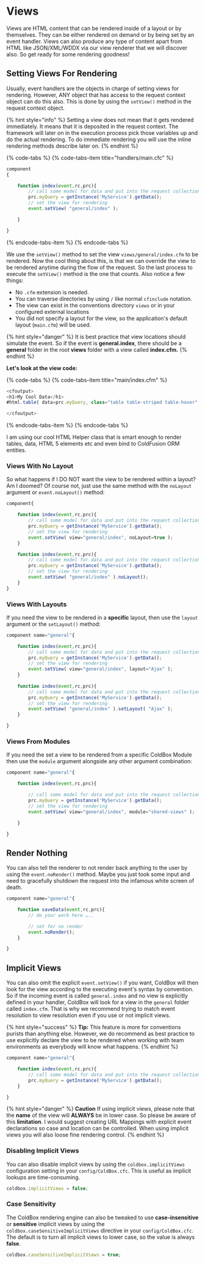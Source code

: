 # Views

Views are HTML content that can be rendered inside of a layout or by themselves. They can be either rendered on demand or by being set by an event handler. Views can also produce any type of content apart from HTML like JSON/XML/WDDX via our view renderer that we will discover also. So get ready for some rendering goodness!

## Setting Views For Rendering

Usually, event handlers are the objects in charge of setting views for rendering. However, ANY object that has access to the request context object can do this also. This is done by using the `setView()` method in the request context object.

{% hint style="info" %}
Setting a view does not mean that it gets rendered immediately. It means that it is deposited in the request context. The framework will later on in the execution process pick those variables up and do the actual rendering. To do immediate rendering you will use the inline rendering methods describe later on.
{% endhint %}

{% code-tabs %}
{% code-tabs-item title="handlers/main.cfc" %}
```javascript
component
{

    function index(event,rc,prc){
        // call some model for data and put into the request collection
        prc.myQuery = getInstance('MyService').getData();
        // set the view for rendering
        event.setView( "general/index" );

    }

}
```
{% endcode-tabs-item %}
{% endcode-tabs %}

We use the `setView()` method to set the view `views/general/index.cfm` to be rendered. Now the cool thing about this, is that we can override the view to be rendered anytime during the flow of the request. So the last process to execute the `setView()` method is the one that counts. Also notice a few things:

* No `.cfm` extension is needed.
* You can traverse directories by using `/` like normal `cfinclude` notation.
* The view can exist in the conventions directory `views` or in your configured external locations
* You did not specify a layout for the view, so the application's default layout \(`main.cfm`\) will be used.

{% hint style="danger" %}
It is best practice that view locations should simulate the event.  So if the event is **general.index**, there should be a **general** folder in the root **views** folder with a view called **index.cfm.**
{% endhint %}

**Let's look at the view code:**

{% code-tabs %}
{% code-tabs-item title="main/index.cfm" %}
```javascript
<cfoutput>
<h1>My Cool Data</h1>
#html.table( data=prc.myQuery, class="table table-striped table-hover" )#

</cfoutput>
```
{% endcode-tabs-item %}
{% endcode-tabs %}

I am using our cool HTML Helper class that is smart enough to render tables, data, HTML 5 elements etc and even bind to ColdFusion ORM entities.

### Views With No Layout

  
So what happens if I DO NOT want the view to be rendered within a layout? Am I doomed? Of course not, just use the same method with the `noLayout` argument  or `event.noLayout()` method:

```javascript
component{

    function index(event,rc,prc){
        // call some model for data and put into the request collection
        prc.myQuery = getInstance('MyService').getData();
        // set the view for rendering
        event.setView( view="general/index", noLayout=true );
    }

    function index(event,rc,prc){
        // call some model for data and put into the request collection
        prc.myQuery = getInstance('MyService').getData();
        // set the view for rendering
        event.setView( "general/index" ).noLayout();
    }
}
```

### Views With Layouts

If you need the view to be rendered in a **specific** layout, then use the `layout` argument or the `setLayout()` method:

```javascript
component name="general"{

    function index(event,rc,prc){
        // call some model for data and put into the request collection
        prc.myQuery = getInstance('MyService').getData();
        // set the view for rendering
        event.setView( view="general/index", layout="Ajax" );
    }
    
    function index(event,rc,prc){
        // call some model for data and put into the request collection
        prc.myQuery = getInstance('MyService').getData();
        // set the view for rendering
        event.setView( "general/index" ).setLayout( "Ajax" );
    }

}
```

### Views From Modules

If you need the set a view to be rendered from a specific ColdBox Module then use the `module` argument alongside any other argument combination:

```javascript
component name="general"{

    function index(event,rc,prc){

        // call some model for data and put into the request collection
        prc.myQuery = getInstance('MyService').getData();
        // set the view for rendering
        event.setView( view="general/index", module="shared-views" );

    }

}
```

## Render Nothing

You can also tell the renderer to not render back anything to the user by using the `event.noRender()` method. Maybe you just took some input and need to gracefully shutdown the request into the infamous white screen of death.

```javascript
component name="general"{

    function saveData(event,rc,prc){
        // do your work here …..

        // set for no render
        event.noRender();
    }

}
```

## Implicit Views

You can also omit the explicit `event.setView()` if you want, ColdBox will then look for the view according to the executing event's syntax by convention. So if the incoming event is called `general.index` and no view is explicitly defined in your handler, ColdBox will look for a view in the `general` folder called `index.cfm`. That is why we recommend trying to match event resolution to view resolution even if you use or not implicit views. 

{% hint style="success" %}
**Tip:** This feature is more for conventions purists than anything else. However, we do recommend as best practice to use explicitly declare the view to be rendered when working with team environments as everybody will know what happens.
{% endhint %}

```javascript
component name="general"{

    function index(event,rc,prc){
        // call some model for data and put into the request collection
        prc.myQuery = getInstance('MyService').getData();    
    }

}
```

{% hint style="danger" %}
**Caution** If using implicit views, please note that the **name** of the view will **ALWAYS** be in lower case. So please be aware of this **limitation**. I would suggest creating URL Mappings with explicit event declarations so case and location can be controlled. When using implicit views you will also loose fine rendering control.
{% endhint %}

### Disabling Implicit Views

You can also disable implicit views by using the `coldbox.implicitViews` configuration setting in your `config/ColdBox.cfc`. This is useful as implicit lookups are time-consuming.

```javascript
coldbox.implicitViews = false;
```

### Case Sensitivity

The ColdBox rendering engine can also be tweaked to use **case-insensitive** or **sensitive** implicit views by using the `coldbox.caseSensitiveImplicitViews` directive in your `config/ColdBox.cfc`. The default is to turn all implicit views to lower case, so the value is always **false**.

```javascript
coldbox.caseSensitiveImplicitViews = true;
```



